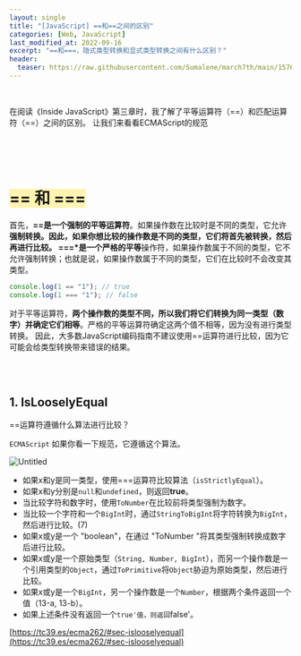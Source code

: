```yaml
---
layout: single
title: "[JavaScript] ==和==之间的区别"
categories: [Web, JavaScript]
last_modified_at: 2022-09-16
excerpt: "==和===，隐式类型转换和显式类型转换之间有什么区别？"
header:
  teaser: https://raw.githubusercontent.com/Sumalene/march7th/main/1576240804907.png
---
```


<br>

在阅读《Inside JavaScript》第三章时，我了解了平等运算符（==）和匹配运算符（==）之间的区别。
让我们来看看ECMAScript的规范

<br><br><br>

# <span style="background-color:#FFF3B1">== 和 ===</span>

首先，**==**是一个**强制的平等运算符**。如果操作数在比较时是不同的类型，它允许**强制转换。因此，如果你想比较的操作数是不同的类型，它们将首先被转换，然后再进行比较。
**===*是一个**严格的平等**操作符，如果操作数属于不同的类型，它不允许强制转换；也就是说，如果操作数属于不同的类型，它们在比较时不会改变其类型。

```jsx
console.log(1 == "1"); // true
console.log(1 === "1"); // false
```

对于平等运算符，**两个操作数的类型不同，所以我们将它们转换为同一类型（数字）并确定它们相等**。严格的平等运算符确定这两个值不相等，因为没有进行类型转换。
因此，大多数JavaScript编码指南不建议使用==运算符进行比较，因为它可能会给类型转换带来错误的结果。

<br><br>

## 1. IsLooselyEqual

==运算符遵循什么算法进行比较？

`ECMAScript` 如果你看一下规范，它遵循这个算法。

![Untitled](https://user-images.githubusercontent.com/72294509/190646744-8b5b8708-f01e-4514-aaf4-3202fb313200.png)

- 如果x和y是同一类型，使用===运算符比较算法（`isStrictlyEqual`）。
- 如果x和y分别是`null`和`undefined`，则返回**true**。
- 当比较字符和数字时，使用`ToNumber`在比较前将类型强制为数字。
- 当比较一个字符和一个`BigInt`时，通过`StringToBigInt`将字符转换为`BigInt`，然后进行比较。(7)
- 如果x或y是一个 "boolean"，在通过 "ToNumber "将其类型强制转换成数字后进行比较。
- 如果x或y是一个原始类型（`String, Number, BigInt`），而另一个操作数是一个引用类型的`Object`，通过`ToPrimitive`将`Object`胁迫为原始类型，然后进行比较。
- 如果x或y是一个`BigInt`，另一个操作数是一个`Number`，根据两个条件返回一个值（13-a, 13-b）。
- 如果上述条件没有返回一个`true'值，则返回`false'。

[https://tc39.es/ecma262/#sec-islooselyequal](https://tc39.es/ecma262/#sec-islooselyequal)

<br><br>
